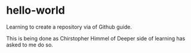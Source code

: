 # hello-world
Learning to create a repository via of Github guide.

This is being done as Chirstopher Himmel of Deeper side of learning has asked to me do so.
